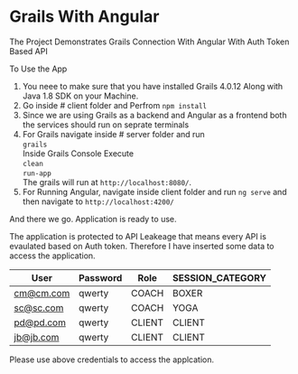 # Grails With Angular
The Project Demonstrates Grails Connection With Angular With Auth Token Based API

To Use the App

1. You neee to make sure that you have installed Grails 4.0.12 Along with Java 1.8 SDK on your Machine.
2. Go inside # client folder and Perfrom `npm install`
3. Since we are using Grails as a backend and Angular as a frontend both the services should run on seprate terminals
4. For Grails navigate inside # server folder and run <br/>
    `grails`<br/>
    Inside Grails Console Execute <br/>
    `clean`<br/>
    `run-app`<br/>
    The grails will run at `http://localhost:8080/`.
5. For Running Angular, navigate inside client folder and run `ng serve` and then navigate to `http://localhost:4200/`

And there we go. Application is ready to use.

The application is protected to API Leakeage that means every API is evaulated based on Auth token. Therefore I have inserted some data to 
access the application.

| User  | Password | Role  | SESSION_CATEGORY | 
| ------------- | ------------- | ------------- | ------------- |
| cm@cm.com  | qwerty  | COACH  | BOXER  |
| sc@sc.com  | qwerty  | COACH  | YOGA  |
| pd@pd.com  | qwerty  | CLIENT  | CLIENT  |
| jb@jb.com  | qwerty  | CLIENT  | CLIENT  |


Please use above credentials to access the applcation.

 
